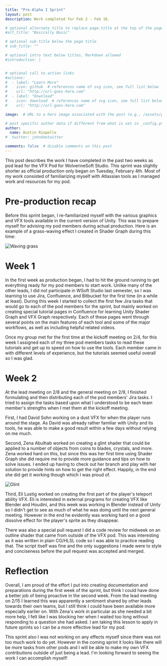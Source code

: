 ```yaml
---
title: "Pre-Alpha I Sprint"
layout: post
description: Work completed for Feb 2 - Feb 16.

# optional alternate title to replace page.title at the top of the page
#alt_title: "Basically Basic"

# optional sub-title below the page title
# sub_title: ""

# optional intro text below titles, Markdown allowed
#introduction: |


# optional call to action links
#actions:
#  - label: "Learn More"
#    icon: github  # references name of svg icon, see full list below
#    url: "http://url-goes-here.com"
#  - label: "Download"
#    icon: download  # references name of svg icon, see full list below
#    url: "http://url-goes-here.com"

image:  # URL to a hero image associated with the post (e.g., /assets/page-pic.jpg)

# post specific author data if different from what is set in _config.yml
author:
  name: Austin Riopelle
#  twitter: johndoetwitter

comments: false  # disable comments on this post
---
```

This post describes the work I have completed in the past two weeks as pod lead for the VFX Pod for WolverineSoft Studio. This sprint was slightly shorter as official production only began on Tuesday, February 4th. Most of my work consisted of familiarizing myself with Atlassian tools as I managed work and resources for my pod.

# Pre-production recap

Before this sprint began, I re-familiarized myself with the various graphics and VFX tools available in the current version of Unity. This was to prepare myself for advising my pod members during actual production. Here is an example of a grass-waving effect I created in Shader Graph during this time:

![Waving grass](http://riopelle.me/pics/wsoft/grass-wave.gif)

# Week 1

In the first week as production began, I had to hit the ground running to get everything ready for my pod members to start work. Unlike many of the other leads, I did not participate in WSoft Studio last semester, so I was learning to use Jira, Confluence, and Bitbucket for the first time (in a while at least). During this week I started to collect the first few Jira tasks that would go to each of the pod members for the sprint, but mainly worked on creating special tutorial pages in Confluence for learning Unity Shader Graph and VFX Graph respectively. Each of these pages went through several points on the main features of each tool and some of the major workflows, as well as including helpful related videos.

Once my group met for the first time at the kickoff meeting on 2/4, for this week I assigned each of my three pod members tasks to read these tutorials and get up to speed on how to use the tools. Each member came in with different levels of experience, but the tutorials seemed useful overall so I was glad.

# Week 2

At the lead meeting on 2/8 and the general meeting on 2/9, I finished formulating and then distributing each of the pod members' Jira tasks. I tried to assign the tasks based upon what I understood to be each team member's strengths when I met them at the kickoff meeting.

First, I had David Sohn working on a dust VFX for when the player runs around the stage. As David was already rather familiar with Unity and its tools, he was able to make a good result within a few days without relying on me much.

Second, Zena Abulhab worked on creating a glint shader that could be applied to a number of objects from coins to blades, crystals, and more. Zena worked hard on this, but since this was her first time using Shader Graph she did require me to provide more guidance and tips on how to solve issues. I ended up having to check out her branch and play with her solution to provide hints on how to get the right effect. Happily, in the end she did get it working though which I was proud of.

![Glint](http://riopelle.me/pics/wsoft/glint1.gif)

Third, Eli Lustig worked on creating the first part of the player's teleport ability VFX. Eli is interested in external programs for creating VFX like Blender and Houdini, and this week was working in Blender instead of Unity so I didn't get to see as much of what he was doing until the next general meeting. However in the end he evidently was working hard on a good dissolve effect for the player's sprite as they disappear.

There was also a special pull request I did a code review for midweek on an outline shader that came from outside of the VFX pod. This was interesting as it was written in plain CG/HLSL code so I was able to practice reading that. The script itself was fine and the only suggestions I made were to style and conciseness before the pull request was accepted and merged.

# Reflection

Overall, I am proud of the effort I put into creating documentation and preparations during the first week of the sprint, but think I could have done a better job of being proactive in the second week. From the lead meeting on 2/15 I learned this was apparently a sentiment shared by other leads towards their own teams, but I still think I could have been available more especially earlier on. With Zena's work in particular as she needed a bit more help, I felt like I was blocking her when I waited too long without responding to a question she had asked. I am taking this lesson to apply in future sprints so I can be a more effective lead for my pod.

This sprint also I was not working on any effects myself since there was not too much work to do yet. However in the coming sprint it looks like there will be more tasks from other pods and I will be able to make my own VFX contributions outside of just being a lead. I'm looking forward to seeing the work I can accomplish myself!
